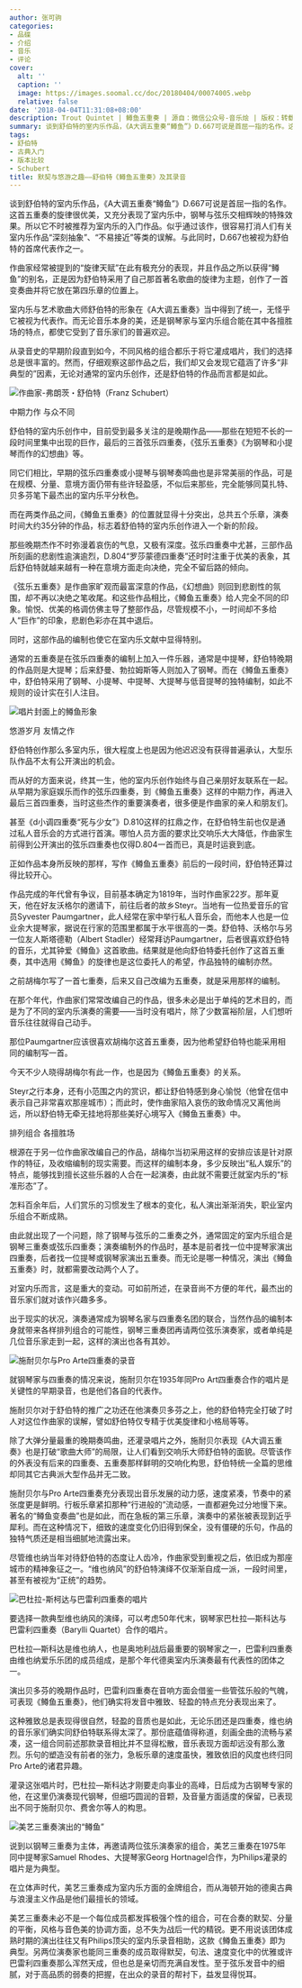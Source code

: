 ```yaml
---
author: 张可驹
categories:
- 品碟
- 介绍
- 音乐
- 评论
cover:
  alt: ''
  caption: ''
  image: https://images.soomal.cc/doc/20180404/00074005.webp
  relative: false
date: '2018-04-04T11:31:08+08:00'
description: Trout Quintet | 鳟鱼五重奏 | 源自：微信公众号-音乐烩 | 版权：转载 |  平均/总评分：10.00/70
summary: 谈到舒伯特的室内乐作品，《A大调五重奏“鳟鱼”》D.667可说是首屈一指的名作。这首五重奏的旋律很优美，又充分表现了室内乐中，钢琴与弦乐交相辉映的特殊效果。所以它不时被推荐为室内乐的入门作品。似乎通过该作，很容易打消人们有关室内乐作品“深刻抽象”、“不易接近”等类的误解……
tags:
- 舒伯特
- 古典入门
- 版本比较
- Schubert
title: 默契与悠游之趣――舒伯特《鳟鱼五重奏》及其录音
---
```


谈到舒伯特的室内乐作品，《A大调五重奏“鳟鱼”》D.667可说是首屈一指的名作。这首五重奏的旋律很优美，又充分表现了室内乐中，钢琴与弦乐交相辉映的特殊效果。所以它不时被推荐为室内乐的入门作品。似乎通过该作，很容易打消人们有关室内乐作品“深刻抽象”、“不易接近”等类的误解。与此同时，D.667也被视为舒伯特的首席代表作之一。

作曲家经常被提到的“旋律天赋”在此有极充分的表现，并且作品之所以获得“鳟鱼”的别名，正是因为舒伯特采用了自己那首著名歌曲的旋律为主题，创作了一首变奏曲并将它放在第四乐章的位置上。

室内乐与艺术歌曲大师舒伯特的形象在《A大调五重奏》当中得到了统一，无怪乎它被视为代表作。而无论音乐本身的美，还是钢琴家与室内乐组合能在其中各擅胜场的特点，都使它受到了音乐家们的普遍欢迎。

从录音史的早期阶段直到如今，不同风格的组合都乐于将它灌成唱片，我们的选择总是很丰富的。然而，仔细观察这部作品之后，我们却又会发现它蕴涵了许多“非典型的”因素，无论对通常的室内乐创作，还是舒伯特的作品而言都是如此。

![作曲家-弗朗茨・舒伯特（Franz Schubert）](https://images.soomal.cc/doc/20180208/00073359.webp)





中期力作 与众不同

舒伯特的室内乐创作中，目前受到最多关注的是晚期作品――那些在短短不长的一段时间里集中出现的巨作，最后的三首弦乐四重奏，《弦乐五重奏》《为钢琴和小提琴而作的幻想曲》等。

同它们相比，早期的弦乐四重奏或小提琴与钢琴奏鸣曲也是非常美丽的作品，可是在规模、分量、意境方面仍带有些许轻盈感，不似后来那些，完全能够同莫扎特、贝多芬笔下最杰出的室内乐平分秋色。

而在两类作品之间，《鳟鱼五重奏》的位置就显得十分突出，总共五个乐章，演奏时间大约35分钟的作品，标志着舒伯特的室内乐创作进入一个新的阶段。

那些晚期杰作不时弥漫着哀伤的气息，又极有深度。弦乐四重奏中尤甚，三部作品所刻画的悲剧性逾演逾烈，D.804“罗莎蒙德四重奏”还时时注重于优美的表象，其后舒伯特就越来越有一种在意境方面走向决绝，完全不留后路的倾向。

《弦乐五重奏》是作曲家旷观而最富深意的作品，《幻想曲》则回到悲剧性的氛围，却不再以决绝之笔收尾。和这些作品相比，《鳟鱼五重奏》给人完全不同的印象。愉悦、优美的格调仿佛主导了整部作品，尽管规模不小，一时间却不多给人“巨作”的印象，悲剧色彩亦在其中退后。

同时，这部作品的编制也使它在室内乐文献中显得特别。

通常的五重奏是在弦乐四重奏的编制上加入一件乐器，通常是中提琴，舒伯特晚期的作品则是大提琴；后来舒曼、勃拉姆斯等人则加入了钢琴。而在《鳟鱼五重奏》中，舒伯特采用了钢琴、小提琴、中提琴、大提琴与低音提琴的独特编制，如此不规则的设计实在引人注目。

![唱片封面上的鳟鱼形象](https://images.soomal.cc/doc/20180404/00074005.webp)





悠游岁月 友情之作

舒伯特创作那么多室内乐，很大程度上也是因为他迟迟没有获得普遍承认，大型乐队作品不太有公开演出的机会。

而从好的方面来说，终其一生，他的室内乐创作始终与自己亲朋好友联系在一起。从早期为家庭娱乐而作的弦乐四重奏，到《鳟鱼五重奏》这样的中期力作，再进入最后三首四重奏，当时这些杰作的重要演奏者，很多便是作曲家的亲人和朋友们。

甚至《d小调四重奏“死与少女”》D.810这样的扛鼎之作，在舒伯特生前也仅是通过私人音乐会的方式进行首演。哪怕人员方面的要求比交响乐大大降低，作曲家生前得到公开演出的弦乐四重奏也仅得D.804一首而已，真是时运衰到底。

正如作品本身所反映的那样，写作《鳟鱼五重奏》前后的一段时间，舒伯特还算过得比较开心。

作品完成的年代曾有争议，目前基本确定为1819年，当时作曲家22岁。那年夏天，他在好友沃格尔的邀请下，前往后者的故乡Steyr。当地有一位热爱音乐的官员Syvester Paumgartner，此人经常在家中举行私人音乐会，而他本人也是一位业余大提琴家，据说在行家的范围里都属于水平很高的一类。舒伯特、沃格尔与另一位友人斯塔德勒（Albert Stadler）经常拜访Paumgartner，后者很喜欢舒伯特的音乐，尤其钟爱《鳟鱼》这首歌曲。结果就是他向舒伯特委托创作了这首五重奏，其中选用《鳟鱼》的旋律也是这位委托人的希望，作品独特的编制亦然。

之前胡梅尔写了一首七重奏，后来又自己改编为五重奏，就是采用那样的编制。

在那个年代，作曲家们常常改编自己的作品，很多未必是出于单纯的艺术目的，而是为了不同的室内乐演奏的需要――当时没有唱片，除了少数富裕阶层，人们想听音乐往往就得自己动手。

那位Paumgartner应该很喜欢胡梅尔这首五重奏，因为他希望舒伯特也能采用相同的编制写一首。

今天不少人晓得胡梅尔有此一作，也是因为《鳟鱼五重奏》的关系。

Steyr之行本身，还有小范围之内的赏识，都让舒伯特感到身心愉悦（他曾在信中表示自己非常喜欢那座城市）；而此时，使作曲家陷入哀伤的致命情况又离他尚远，所以舒伯特无牵无挂地将那些美好心境写入《鳟鱼五重奏》中。

排列组合 各擅胜场

根源在于另一位作曲家改编自己的作品，胡梅尔当初采用这样的安排应该是针对原作的特征，及收缩编制的现实需要。而这样的编制本身，多少反映出“私人娱乐”的特点，能够找到擅长这些乐器的人合在一起演奏，由此就不需要迁就室内乐的“标准形态”了。

怎料百余年后，人们赏乐的习惯发生了根本的变化，私人演出渐渐消失，职业室内乐组合不断成熟。

由此就出现了一个问题，除了钢琴与弦乐的二重奏之外，通常固定的室内乐组合是钢琴三重奏或弦乐四重奏；演奏编制外的作品时，基本是前者找一位中提琴家演出四重奏，后者找一位提琴或钢琴家演出五重奏。而无论是哪一种情况，演出《鳟鱼五重奏》时，就都需要改动两个人了。

对室内乐而言，这是重大的变动。可如前所述，在录音尚不方便的年代，最杰出的音乐家们就对该作兴趣多多。

出于现实的状况，演奏通常成为钢琴名家与四重奏名团的联合，当然作品的编制本身就带来各样排列组合的可能性，钢琴三重奏团再请两位弦乐演奏家，或者单纯是几位音乐家走到一起，这样的演出也各有其妙。

![施耐贝尔与Pro Arte四重奏的录音](https://images.soomal.cc/doc/20180404/00074002_01.webp)





就钢琴家与四重奏的情况来说，施耐贝尔在1935年同Pro Art四重奏合作的唱片是关键性的早期录音，也是他们各自的代表作。

施耐贝尔对于舒伯特的推广之功还在他演奏贝多芬之上，他的舒伯特完全打破了时人对这位作曲家的误解，譬如舒伯特仅专精于优美旋律和小格局等等。

除了大弹分量最重的晚期奏鸣曲，还灌录唱片之外，施耐贝尔表现《A大调五重奏》也是打破“歌曲大师”的局限，让人们看到交响乐大师舒伯特的面貌。尽管该作的外表没有后来的四重奏、五重奏那样鲜明的交响化构思，舒伯特统一全篇的思维却同其它古典派大型作品并无二致。

施耐贝尔与Pro Arte四重奏充分表现出音乐发展的动力感，速度紧凑，节奏中的紧张度更是鲜明。行板乐章紧扣那种“行进般的”流动感，一直都避免过分地慢下来。著名的“鳟鱼变奏曲”也是如此，而在急板的第三乐章，演奏中的紧张被表现到近乎犀利。而在这种情况下，细致的速度变化仍旧得到保全，没有僵硬的乐句，作品的独特气质还是相当细腻地流露出来。

尽管维也纳当年对待舒伯特的态度让人齿冷，作曲家受到重视之后，依旧成为那座城市的精神象征之一。“维也纳风”的舒伯特演绎不仅渐渐自成一派，一段时间里，甚至有被视为“正统”的趋势。

![巴杜拉-斯柯达与巴雷利四重奏的唱片](https://images.soomal.cc/doc/20180404/00074003_01.webp)





要选择一款典型维也纳风的演绎，可以考虑50年代末，钢琴家巴杜拉―斯科达与巴雷利四重奏（Barylli Quartet）合作的唱片。

巴杜拉―斯科达是维也纳人，也是奥地利战后最重要的钢琴家之一，巴雷利四重奏由维也纳爱乐乐团的成员组成，是那个年代德奥室内乐演奏最有代表性的团体之一。

演出贝多芬的晚期作品时，巴雷利四重奏在音响方面会借鉴一些管弦乐般的气魄，可表现《鳟鱼五重奏》，他们确实将发音中雅致、轻盈的特点充分表现出来了。

这种雅致总是表现得很自然，轻盈的音质也是如此，无论乐团还是四重奏，维也纳的音乐家们确实同舒伯特联系得太深了。那份底蕴值得称道，刻画全曲的流畅与紧凑，这一组合同前述那款录音相比并不显得松散，音乐表现方面却远没有那么激烈。乐句的塑造没有前者的张力，急板乐章的速度虽快，雅致依旧的风度也终归同Pro Arte的诸君异趣。

灌录这张唱片时，巴杜拉―斯科达才刚要走向事业的高峰，日后成为古钢琴专家的他，在这里仍演奏现代钢琴，但细巧圆润的音颗，及音量方面适度的保留，已表现出不同于施耐贝尔、费舍尔等人的构思。

![美艺三重奏演出的“鳟鱼”](https://images.soomal.cc/doc/20180404/00074004_01.webp)





说到以钢琴三重奏为主体，再邀请两位弦乐演奏家的组合，美艺三重奏在1975年同中提琴家Samuel Rhodes、大提琴家Georg Hortnagel合作，为Philips灌录的唱片是为典型。

在立体声时代，美艺三重奏成为室内乐方面的金牌组合，而从海顿开始的德奥古典与浪漫主义作品是他们最擅长的领域。

美艺三重奏未必不是一个每位成员都发挥极强个性的组合，可在合奏的默契、分量的平衡，风格与音色美的协调方面，总不失为战后一代的精锐。更不用说该团体成熟时期的演出往往又有Philips顶尖的室内乐录音相助，这款《鳟鱼五重奏》即为典型。另两位演奏家也能同三重奏的成员取得默契，句法、速度变化中的优雅或许巴雷利四重奏那么浑然天成，但也总是亲切而充满自发性。至于弦乐发音中的细腻，对于高品质的弱奏的把握，在出众的录音的帮衬下，益发显得悦耳。